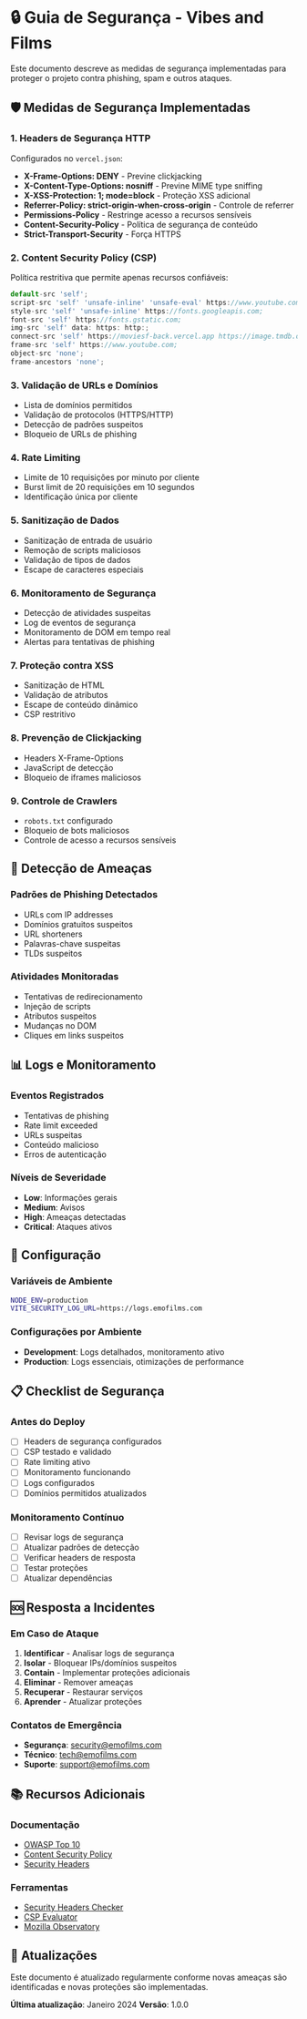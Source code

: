 # 🔒 Guia de Segurança - Vibes and Films

Este documento descreve as medidas de segurança implementadas para proteger o projeto contra phishing, spam e outros ataques.

## 🛡️ Medidas de Segurança Implementadas

### 1. Headers de Segurança HTTP

Configurados no `vercel.json`:

- **X-Frame-Options: DENY** - Previne clickjacking
- **X-Content-Type-Options: nosniff** - Previne MIME type sniffing
- **X-XSS-Protection: 1; mode=block** - Proteção XSS adicional
- **Referrer-Policy: strict-origin-when-cross-origin** - Controle de referrer
- **Permissions-Policy** - Restringe acesso a recursos sensíveis
- **Content-Security-Policy** - Política de segurança de conteúdo
- **Strict-Transport-Security** - Força HTTPS

### 2. Content Security Policy (CSP)

Política restritiva que permite apenas recursos confiáveis:

```javascript
default-src 'self';
script-src 'self' 'unsafe-inline' 'unsafe-eval' https://www.youtube.com;
style-src 'self' 'unsafe-inline' https://fonts.googleapis.com;
font-src 'self' https://fonts.gstatic.com;
img-src 'self' data: https: http:;
connect-src 'self' https://moviesf-back.vercel.app https://image.tmdb.org;
frame-src 'self' https://www.youtube.com;
object-src 'none';
frame-ancestors 'none';
```

### 3. Validação de URLs e Domínios

- Lista de domínios permitidos
- Validação de protocolos (HTTPS/HTTP)
- Detecção de padrões suspeitos
- Bloqueio de URLs de phishing

### 4. Rate Limiting

- Limite de 10 requisições por minuto por cliente
- Burst limit de 20 requisições em 10 segundos
- Identificação única por cliente

### 5. Sanitização de Dados

- Sanitização de entrada de usuário
- Remoção de scripts maliciosos
- Validação de tipos de dados
- Escape de caracteres especiais

### 6. Monitoramento de Segurança

- Detecção de atividades suspeitas
- Log de eventos de segurança
- Monitoramento de DOM em tempo real
- Alertas para tentativas de phishing

### 7. Proteção contra XSS

- Sanitização de HTML
- Validação de atributos
- Escape de conteúdo dinâmico
- CSP restritivo

### 8. Prevenção de Clickjacking

- Headers X-Frame-Options
- JavaScript de detecção
- Bloqueio de iframes maliciosos

### 9. Controle de Crawlers

- `robots.txt` configurado
- Bloqueio de bots maliciosos
- Controle de acesso a recursos sensíveis

## 🚨 Detecção de Ameaças

### Padrões de Phishing Detectados

- URLs com IP addresses
- Domínios gratuitos suspeitos
- URL shorteners
- Palavras-chave suspeitas
- TLDs suspeitos

### Atividades Monitoradas

- Tentativas de redirecionamento
- Injeção de scripts
- Atributos suspeitos
- Mudanças no DOM
- Cliques em links suspeitos

## 📊 Logs e Monitoramento

### Eventos Registrados

- Tentativas de phishing
- Rate limit exceeded
- URLs suspeitas
- Conteúdo malicioso
- Erros de autenticação

### Níveis de Severidade

- **Low**: Informações gerais
- **Medium**: Avisos
- **High**: Ameaças detectadas
- **Critical**: Ataques ativos

## 🔧 Configuração

### Variáveis de Ambiente

```bash
NODE_ENV=production
VITE_SECURITY_LOG_URL=https://logs.emofilms.com
```

### Configurações por Ambiente

- **Development**: Logs detalhados, monitoramento ativo
- **Production**: Logs essenciais, otimizações de performance

## 📋 Checklist de Segurança

### Antes do Deploy

- [ ] Headers de segurança configurados
- [ ] CSP testado e validado
- [ ] Rate limiting ativo
- [ ] Monitoramento funcionando
- [ ] Logs configurados
- [ ] Domínios permitidos atualizados

### Monitoramento Contínuo

- [ ] Revisar logs de segurança
- [ ] Atualizar padrões de detecção
- [ ] Verificar headers de resposta
- [ ] Testar proteções
- [ ] Atualizar dependências

## 🆘 Resposta a Incidentes

### Em Caso de Ataque

1. **Identificar** - Analisar logs de segurança
2. **Isolar** - Bloquear IPs/domínios suspeitos
3. **Contain** - Implementar proteções adicionais
4. **Eliminar** - Remover ameaças
5. **Recuperar** - Restaurar serviços
6. **Aprender** - Atualizar proteções

### Contatos de Emergência

- **Segurança**: security@emofilms.com
- **Técnico**: tech@emofilms.com
- **Suporte**: support@emofilms.com

## 📚 Recursos Adicionais

### Documentação

- [OWASP Top 10](https://owasp.org/www-project-top-ten/)
- [Content Security Policy](https://developer.mozilla.org/en-US/docs/Web/HTTP/CSP)
- [Security Headers](https://securityheaders.com/)

### Ferramentas

- [Security Headers Checker](https://securityheaders.com/)
- [CSP Evaluator](https://csp-evaluator.withgoogle.com/)
- [Mozilla Observatory](https://observatory.mozilla.org/)

## 🔄 Atualizações

Este documento é atualizado regularmente conforme novas ameaças são identificadas e novas proteções são implementadas.

**Última atualização**: Janeiro 2024
**Versão**: 1.0.0
